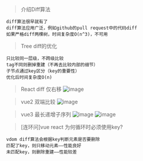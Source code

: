 > 介绍Diff算法

```
diff算法很早就有了
diff算法应用广泛，例如github的pull request中的代码diff
如果严格diff两棵树，时间复杂度O(n^3)，不可用
```

> Tree diff的优化

```
只比较同一层级，不跨级比较
tag不同则删掉重建（不再去比较内部的细节）
子节点通过key区分（key的重要性）
优化后时间复杂度O(n)
```

> React diff 仅右移
![image](https://note.youdao.com/yws/public/resource/488f3bf54a29a2eee5561c5e8bba83dc/xmlnote/WEBRESOURCEb3f88bf323472561e00b48a66345ac82/1470)

> vue2 双端比较
![image](https://note.youdao.com/yws/public/resource/488f3bf54a29a2eee5561c5e8bba83dc/xmlnote/WEBRESOURCEb49fe950974febd3de1ab130651f9889/1475)

> vue3 最长递增子序列
![image](https://note.youdao.com/yws/public/resource/488f3bf54a29a2eee5561c5e8bba83dc/xmlnote/WEBRESOURCE34d5cacb48cc786995573144ceedbe64/1482)
![image](https://note.youdao.com/yws/public/resource/488f3bf54a29a2eee5561c5e8bba83dc/xmlnote/WEBRESOURCE542be6a2d206c6f9174e64fd82e1be62/1486)

> [连环问]vue react 为何循环时必须使用key?

```
vdom diff算法会根据key判断元素是否要删除
匹配了key，则只移动元素——性能良好
未匹配key，则删除重建——性能较差
```